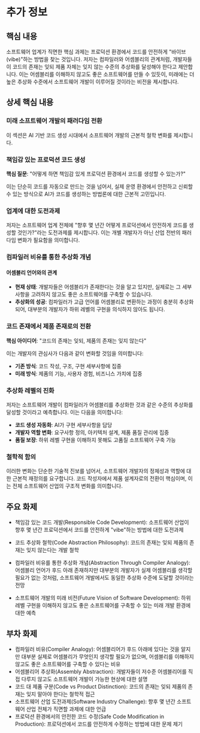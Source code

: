 # 추가 정보

## 핵심 내용
소프트웨어 업계가 직면한 핵심 과제는 프로덕션 환경에서 코드를 안전하게 "바이브(vibe)"하는 방법을 찾는 것입니다. 저자는 컴파일러와 어셈블리의 관계처럼, 개발자들이 코드의 존재는 잊되 제품 자체는 잊지 않는 수준의 추상화를 달성해야 한다고 제안합니다. 이는 어셈블리를 이해하지 않고도 좋은 소프트웨어를 만들 수 있듯이, 미래에는 더 높은 추상화 수준에서 소프트웨어 개발이 이루어질 것이라는 비전을 제시합니다.

## 상세 핵심 내용
### 미래 소프트웨어 개발의 패러다임 전환

이 섹션은 AI 기반 코드 생성 시대에서 소프트웨어 개발의 근본적 철학 변화를 제시합니다.

### 책임감 있는 프로덕션 코드 생성

**핵심 질문**: "어떻게 하면 책임감 있게 프로덕션 환경에서 코드를 생성할 수 있는가?"

이는 단순히 코드를 자동으로 만드는 것을 넘어서, 실제 운영 환경에서 안전하고 신뢰할 수 있는 방식으로 AI가 코드를 생성하는 방법론에 대한 근본적 고민입니다.

### 업계에 대한 도전과제

저자는 소프트웨어 업계 전체에 "향후 몇 년간 어떻게 프로덕션에서 안전하게 코드를 생성할 것인가?"라는 도전과제를 제시합니다. 이는 개별 개발자가 아닌 산업 전반의 패러다임 변화가 필요함을 의미합니다.

### 컴파일러 비유를 통한 추상화 개념

#### 어셈블리 언어와의 관계
- **현재 상태**: 개발자들은 어셈블리가 존재한다는 것을 알고 있지만, 실제로는 그 세부사항을 고려하지 않고도 좋은 소프트웨어를 구축할 수 있습니다.
- **추상화의 성공**: 컴파일러가 고급 언어를 어셈블리로 변환하는 과정이 충분히 추상화되어, 대부분의 개발자가 하위 레벨의 구현을 의식하지 않아도 됩니다.

### 코드 존재에서 제품 존재로의 전환

**핵심 아이디어**: "코드의 존재는 잊되, 제품의 존재는 잊지 않는다"

이는 개발자의 관심사가 다음과 같이 변화할 것임을 의미합니다:
- **기존 방식**: 코드 작성, 구조, 구현 세부사항에 집중
- **미래 방식**: 제품의 기능, 사용자 경험, 비즈니스 가치에 집중

### 추상화 레벨의 진화

저자는 소프트웨어 개발이 컴파일러가 어셈블리를 추상화한 것과 같은 수준의 추상화를 달성할 것이라고 예측합니다. 이는 다음을 의미합니다:

- **코드 생성 자동화**: AI가 구현 세부사항을 담당
- **개발자 역할 변화**: 요구사항 정의, 아키텍처 설계, 제품 품질 관리에 집중
- **품질 보장**: 하위 레벨 구현을 이해하지 못해도 고품질 소프트웨어 구축 가능

### 철학적 함의

이러한 변화는 단순한 기술적 진보를 넘어서, 소프트웨어 개발자의 정체성과 역할에 대한 근본적 재정의를 요구합니다. 코드 작성자에서 제품 설계자로의 전환이 핵심이며, 이는 전체 소프트웨어 산업의 구조적 변화를 의미합니다.

## 주요 화제
- 책임감 있는 코드 개발(Responsible Code Development): 소프트웨어 산업이 향후 몇 년간 프로덕션에서 코드를 안전하게 "vibe"하는 방법에 대한 도전과제

- 코드 추상화 철학(Code Abstraction Philosophy): 코드의 존재는 잊되 제품의 존재는 잊지 않는다는 개발 철학

- 컴파일러 비유를 통한 추상화 개념(Abstraction Through Compiler Analogy): 어셈블리 언어가 후드 아래 존재하지만 대부분의 개발자가 실제 어셈블리를 생각할 필요가 없는 것처럼, 소프트웨어 개발에서도 동일한 추상화 수준에 도달할 것이라는 전망

- 소프트웨어 개발의 미래 비전(Future Vision of Software Development): 하위 레벨 구현을 이해하지 않고도 좋은 소프트웨어를 구축할 수 있는 미래 개발 환경에 대한 예측

## 부차 화제
- 컴파일러 비유(Compiler Analogy): 어셈블리어가 후드 아래에 있다는 것을 알지만 대부분 실제로 어셈블리가 무엇인지 생각할 필요가 없으며, 어셈블리를 이해하지 않고도 좋은 소프트웨어를 구축할 수 있다는 비유
- 어셈블리어 추상화(Assembly Abstraction): 개발자들이 저수준 어셈블리어를 직접 다루지 않고도 소프트웨어 개발이 가능한 현상에 대한 설명
- 코드 대 제품 구분(Code vs Product Distinction): 코드의 존재는 잊되 제품의 존재는 잊지 말아야 한다는 철학적 접근
- 소프트웨어 산업 도전과제(Software Industry Challenge): 향후 몇 년간 소프트웨어 산업 전체가 직면할 과제에 대한 언급
- 프로덕션 환경에서의 안전한 코드 수정(Safe Code Modification in Production): 프로덕션에서 코드를 안전하게 수정하는 방법에 대한 문제 제기
